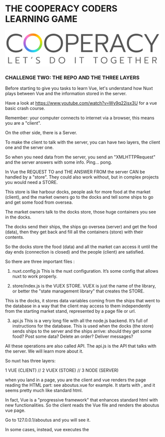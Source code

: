 # THE COOPERACY CODERS LEARNING GAME

![Image](/assets/image/github/image3.png)


### CHALLENGE TWO: THE REPO AND THE THREE LAYERS

Before starting to give you tasks to learn Vue,
let's understand how Nuxt plays between Vue
and the information stored in the server.


Have a look at
https://www.youtube.com/watch?v=Wy9q22isx3U
for a vue basic crash course.


Remember: your computer connects to internet
via a browser, this means you are a "client".


On the other side, there is a Server.


To make the client to talk with the server,
you can have two layers, the client one and
the server one.


So when you need data from the server, you send
an "XMLHTTPRequest" and the server answers with
some info. Ping... pong.


In Vue the REQUEST TO and THE ANSWER FROM the 
server CAN be handled by a "store".
They could also work without, but in complex
projects you would need a STORE.


This store is like harbour docks, people ask
for more food at the market (client), and
the market owners go to the docks and tell 
some ships to go and get some food from oversea.


The market owners talk to the docks store,
those huge containers you see in the docks.


The docks send their ships, the ships go
oversea (server) and get the food (data),
then they get back and fill all the 
containers (store) with their contents.


So the docks store the food (data) and
all the market can access it until the
day ends (connection is closed) and the
people (client) are satisfied.


So there are three important files :

1. nuxt.config.js This is the nuxt configuration.
It’s some config that allows nuxt to work properly.

2. store/index.js is the VUEX STORE.
VUEX is just the name of the library,
or better the "state management library" 
that creates the STORE.

This is the docks, it stores data variables 
coming from the ships that went to the database
in a way that the client may 
access to them independently from the starting
market stand, represented by a page file or url.

3. api.js This is a very long file with all the 
node.js backend. It’s full of instructions for 
the database. This is used when the docks (the store)
sends ships to the server and the ships arrive:
should they get some food? Post some data?
Delete an order? Deliver messages?

All these operations are also called API.
The api.js is the API that talks with the server.
We will learn more about it.




So nuxt has three layers:

1 VUE (CLIENT) // 2 VUEX (STORE) // 3 NODE (SERVER)


when you land in a page, 
you are the client
and vue renders the page reading 
the HTML part: see aboutus.vue
for example. It starts with
<template> and ends with </template>,
and it seems pretty much like
standard html.

In fact, Vue is a "progressive
framework" that enhances standard
html with new functionalities.
So the client reads the Vue file
and renders the aboutus vue page.

Go to 127.0.0.1/aboutus and you
will see it.


In some cases, instead, vue executes 
the <SCRIPT> part at the end of the 
.vue file, with some functions
and some CALLS.
 
These calls go to the VUEX store,
to the docks of the previous example,
because they want the ships to go
and carry DATA from the oversea
server. 

How do we recognise these calls?
It's easy, they all start with $store,
or with "this.$store".

For example this.$store.dispatch.
Like in the docks, the STORE
dispatches a message through the
ships in order to get data
from the "oversea" server.


In order to understand, 
see for example index.vue.

In that file (today, end of july), 
you see an async fetch function.
You will learn about the fetch 
function later. That function has
a "store.dispatch" command that is
related to the VUEX store.
You found it? GOOD!


So, "store" is VUEX. 
In this case for the fetch function 
you do not have the word "this"
like in "this.$store.dispatch". 
They are similar commands though,
just remember that store 
refers to the VUEX file 
/store/index.js

Now send in the discord server
a screenshot of the /store/index.js
file and you passed this 
second challenge!
